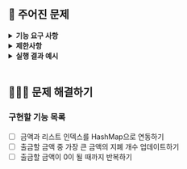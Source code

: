 ## 🚀 주어진 문제

<details>
    <summary> <b> 기능 요구 사항</b> </summary>
    <div markdown="1">

계좌에 들어있는 돈 일부를 은행에서 출금하고자 한다. 돈 담을 지갑이 최대한 가볍도록 큰 금액의 화폐 위주로 받는다.

돈의 액수 money가 매개변수로 주어질 때, 오만 원권, 만 원권, 오천 원권, 천 원권, 오백원 동전, 백원 동전, 오십원 동전, 십원 동전, 일원 동전 각 몇 개로 변환되는지 금액이 큰 순서대로 리스트/배열에 담아 return 하도록 solution 메서드를 완성하라.

<br>
</div>
</details>

<details>
    <summary> <b> 제한사항 </b> </summary>
    <div markdown="1">

- money는 1 이상 1,000,000 이하인 자연수이다.

    <br>
    </div>
</details>

<details>
    <summary> <b> 실행 결과 예시 </b> </summary>
    <div markdown="1">

| money | result |
| --- | --- |
| 50237	| [1, 0, 0, 0, 0, 2, 0, 3, 7] |
| 15000	| [0, 1, 1, 0, 0, 0, 0, 0, 0] |


<br>
</div>
</details>

<br>

## 👩🏻‍💻 문제 해결하기
### 구현할 기능 목록

- [ ] 금액과 리스트 인덱스를 HashMap으로 연동하기
- [ ] 출금할 금액 중 가장 큰 금액의 지폐 개수 업데이트하기
- [ ] 출금할 금액이 0이 될 때까지 반복하기